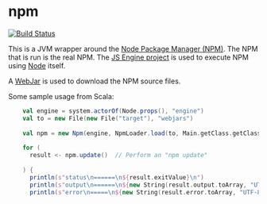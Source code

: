 npm
===

[![Build Status](https://api.travis-ci.org/typesafehub/npm.png?branch=master)](https://travis-ci.org/typesafehub/npm)

This is a JVM wrapper around the [Node Package Manager (NPM)](http://npmjs.org).
The NPM that is run is the real NPM. The [JS Engine project](http://githubc.com/typesafe/js-engine) is
used to execute NPM using [Node](http://nodejs.org) itself.

A [WebJar](http://www.webjars.org/) is used to download the NPM source files.

Some sample usage from Scala:

```scala
    val engine = system.actorOf(Node.props(), "engine")
    val to = new File(new File("target"), "webjars")
    
    val npm = new Npm(engine, NpmLoader.load(to, Main.getClass.getClassLoader))
    
    for (
      result <- npm.update()  // Perform an "npm update"
      
    ) {
      println(s"status\n======\n${result.exitValue}\n")
      println(s"output\n======\n${new String(result.output.toArray, "UTF-8")}\n")
      println(s"error\n=====\n${new String(result.error.toArray, "UTF-8")}\n")
```
